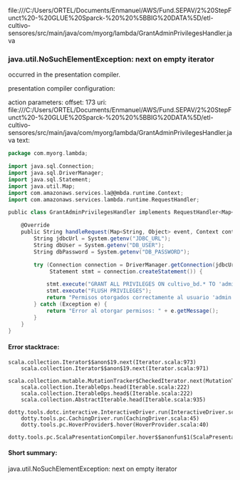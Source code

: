 file:///C:/Users/ORTEL/Documents/Enmanuel/AWS/Fund.SEPAV/2%20StepFunct%20-%20GLUE%20Sparck-%20%20%5BBIG%20DATA%5D/etl-cultivo-sensores/src/main/java/com/myorg/lambda/GrantAdminPrivilegesHandler.java
### java.util.NoSuchElementException: next on empty iterator

occurred in the presentation compiler.

presentation compiler configuration:


action parameters:
offset: 173
uri: file:///C:/Users/ORTEL/Documents/Enmanuel/AWS/Fund.SEPAV/2%20StepFunct%20-%20GLUE%20Sparck-%20%20%5BBIG%20DATA%5D/etl-cultivo-sensores/src/main/java/com/myorg/lambda/GrantAdminPrivilegesHandler.java
text:
```scala
package com.myorg.lambda;

import java.sql.Connection;
import java.sql.DriverManager;
import java.sql.Statement;
import java.util.Map;
import com.amazonaws.services.la@@mbda.runtime.Context;
import com.amazonaws.services.lambda.runtime.RequestHandler;

public class GrantAdminPrivilegesHandler implements RequestHandler<Map<String, Object>, String> {

    @Override
    public String handleRequest(Map<String, Object> event, Context context) {
        String jdbcUrl = System.getenv("JDBC_URL");
        String dbUser = System.getenv("DB_USER");
        String dbPassword = System.getenv("DB_PASSWORD");

        try (Connection connection = DriverManager.getConnection(jdbcUrl, dbUser, dbPassword);
             Statement stmt = connection.createStatement()) {

            stmt.execute("GRANT ALL PRIVILEGES ON cultivo_bd.* TO 'admin'@'%'");
            stmt.execute("FLUSH PRIVILEGES");
            return "Permisos otorgados correctamente al usuario 'admin'.";
        } catch (Exception e) {
            return "Error al otorgar permisos: " + e.getMessage();
        }
    }
}

```



#### Error stacktrace:

```
scala.collection.Iterator$$anon$19.next(Iterator.scala:973)
	scala.collection.Iterator$$anon$19.next(Iterator.scala:971)
	scala.collection.mutable.MutationTracker$CheckedIterator.next(MutationTracker.scala:76)
	scala.collection.IterableOps.head(Iterable.scala:222)
	scala.collection.IterableOps.head$(Iterable.scala:222)
	scala.collection.AbstractIterable.head(Iterable.scala:935)
	dotty.tools.dotc.interactive.InteractiveDriver.run(InteractiveDriver.scala:164)
	dotty.tools.pc.CachingDriver.run(CachingDriver.scala:45)
	dotty.tools.pc.HoverProvider$.hover(HoverProvider.scala:40)
	dotty.tools.pc.ScalaPresentationCompiler.hover$$anonfun$1(ScalaPresentationCompiler.scala:389)
```
#### Short summary: 

java.util.NoSuchElementException: next on empty iterator